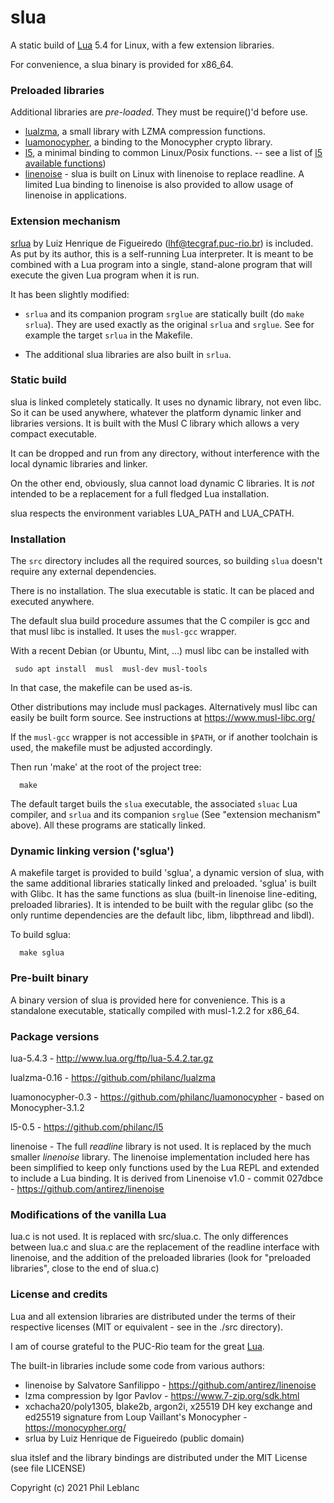 
# slua

A static build of [Lua](http://www.lua.org/) 5.4 for Linux, with a few extension libraries.

For convenience, a slua binary is provided for x86_64.

### Preloaded libraries

Additional libraries are *pre-loaded*. They must be require()'d before use.

- [lualzma](https://github.com/philanc/lualzma), a small library with LZMA compression functions.
- [luamonocypher](https://github.com/philanc/luamonocypher), a binding to the Monocypher crypto library.
- [l5](https://github.com/philanc/l5), a minimal binding to common Linux/Posix functions. -- see a list of [l5 available functions](https://github.com/philanc/l5#available-functions))
- [linenoise](src/linenoise.md) - slua is built on Linux with linenoise to replace readline. A limited Lua binding to linenoise is also provided to allow usage of linenoise in applications.


### Extension mechanism

[srlua](https://webserver2.tecgraf.puc-rio.br/~lhf/ftp/lua/#srlua) by Luiz Henrique de Figueiredo (lhf@tecgraf.puc-rio.br) is included. As put by its author, this is a self-running Lua interpreter.  It is meant to be combined with a Lua program  into a single, stand-alone program that  will execute the given Lua program when it is run.

It has been slightly modified:

* `srlua` and its companion program `srglue` are statically built (do `make srlua`). They are used exactly as the original `srlua` and `srglue`. See for example the target `srlua` in the Makefile.

* The additional slua libraries are also built in `srlua`.


### Static build

slua is linked completely statically. It uses no dynamic library, not even libc.  So it can be used anywhere, whatever the platform dynamic linker and libraries versions. It is built with the Musl C library which allows a very compact executable. 

It can be dropped and run from any directory, without interference with the local dynamic libraries and linker.  

On the other end, obviously, slua cannot load dynamic C libraries. It is *not* intended to be a replacement for a full fledged Lua installation.

slua respects the environment variables LUA_PATH and LUA_CPATH.

### Installation

The `src` directory includes all the required sources, so building `slua` doesn't require any external dependencies.

There is no installation. The slua executable is static. It can be placed and executed anywhere. 

The default slua build procedure assumes that the C compiler is gcc and that musl libc is installed. It uses the `musl-gcc`  wrapper.

With a recent Debian (or Ubuntu, Mint, ...) musl libc can be installed with
```
 sudo apt install  musl  musl-dev musl-tools
 ```
 
 In that case, the makefile can be used as-is.
 
Other distributions may include musl packages. Alternatively musl libc can easily be built  form source. See instructions at https://www.musl-libc.org/

If the `musl-gcc` wrapper is not accessible in `$PATH`, or if another toolchain is used, the makefile must be adjusted accordingly.

Then run 'make' at the root of the project tree:
```
  make
```

The default target buils the `slua` executable, the associated `sluac` Lua compiler, and `srlua` and its companion `srglue` (See "extension mechanism" above). All these programs are statically linked.
 
### Dynamic linking version ('sglua')

A makefile target is provided to build 'sglua', a dynamic version of slua, with the same additional libraries statically linked and preloaded.  'sglua' is built with Glibc. It has the same functions as slua (built-in linenoise line-editing, preloaded libraries). It is intended to be built with the regular glibc (so the only runtime dependencies are the default libc, libm, libpthread and libdl). 

To build sglua:
```
  make sglua
```

### Pre-built binary

A binary version of slua is provided here for convenience. This is a standalone executable, statically compiled with musl-1.2.2 for x86_64.

### Package versions

lua-5.4.3 - http://www.lua.org/ftp/lua-5.4.2.tar.gz

lualzma-0.16 - https://github.com/philanc/lualzma

luamonocypher-0.3 - https://github.com/philanc/luamonocypher - based on Monocypher-3.1.2

l5-0.5 - https://github.com/philanc/l5

linenoise - The full *readline* library is not used. It is replaced by the much smaller *linenoise* library.  The linenoise implementation included here has been simplified to keep only functions used by the Lua REPL and extended to include a Lua binding. It is derived from Linenoise v1.0 - commit 027dbce - https://github.com/antirez/linenoise

### Modifications of the vanilla Lua

lua.c is not used. It is replaced with src/slua.c. The only differences between lua.c and slua.c are the replacement of the readline interface with linenoise, and the addition of the preloaded libraries (look for "preloaded libraries", close to the end of slua.c)

### License and credits

Lua and all extension libraries are distributed under the terms of their respective licenses (MIT or equivalent - see in the ./src directory).

I am of course grateful to the PUC-Rio team for the great [Lua](http://www.lua.org/).

The built-in libraries include some code from various authors:
- linenoise by Salvatore Sanfilippo - https://github.com/antirez/linenoise
- lzma compression by Igor Pavlov - https://www.7-zip.org/sdk.html
- xchacha20/poly1305, blake2b, argon2i, x25519 DH key exchange and ed25519 signature from Loup Vaillant's Monocypher -  https://monocypher.org/
- srlua by Luiz Henrique de Figueiredo (public domain)

slua itslef and the library bindings are distributed under the MIT License (see file LICENSE)

Copyright (c) 2021  Phil Leblanc 



